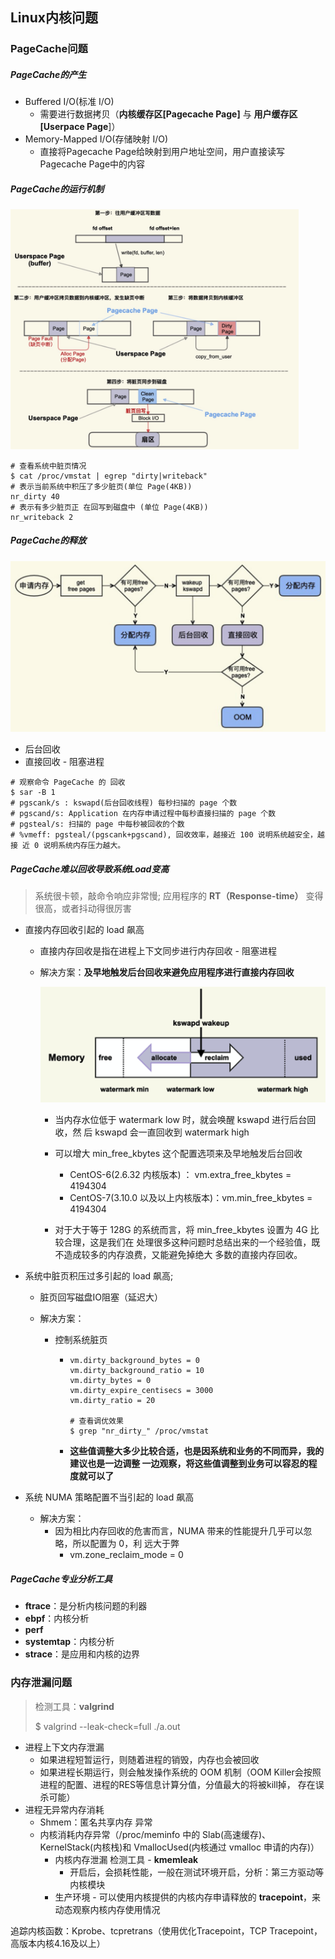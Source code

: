 ## Linux内核问题

### PageCache问题

##### PageCache的产生

- Buffered I/O(标准 I/O)
  - 需要进行数据拷贝（**内核缓存区[Pagecache Page]** 与 **用户缓存区[Userpace Page**]）
- Memory-Mapped I/O(存储映射 I/O)
  - 直接将Pagecache Page给映射到用户地址空间，用户直接读写Pagecache Page中的内容

##### PageCache的运行机制

<img src="assets/image-20211230205148724.png" alt="image-20211230205148724" style="zoom:45%;" />

```shell
# 查看系统中脏页情况
$ cat /proc/vmstat | egrep "dirty|writeback"
# 表示当前系统中积压了多少脏页(单位 Page(4KB))
nr_dirty 40
# 表示有多少脏页正 在回写到磁盘中 (单位 Page(4KB))
nr_writeback 2
```

##### PageCache的释放

<img src="assets/image-20211230205323865.png" alt="image-20211230205323865" style="zoom:50%;" />

- 后台回收
- 直接回收 - 阻塞进程

```shell
# 观察命令 PageCache 的 回收
$ sar -B 1
# pgscank/s : kswapd(后台回收线程) 每秒扫描的 page 个数
# pgscand/s: Application 在内存申请过程中每秒直接扫描的 page 个数
# pgsteal/s: 扫描的 page 中每秒被回收的个数
# %vmeff: pgsteal/(pgscank+pgscand), 回收效率，越接近 100 说明系统越安全，越接 近 0 说明系统内存压力越大。
```

##### PageCache难以回收导致系统Load变高

> 系统很卡顿，敲命令响应非常慢; 应用程序的 **RT（Response-time）** 变得很高，或者抖动得很厉害

- 直接内存回收引起的 load 飙高
  
  - 直接内存回收是指在进程上下文同步进行内存回收 - 阻塞进程
  
  - 解决方案：**及早地触发后台回收来避免应用程序进行直接内存回收**
    
    <img src="assets/image-20211230210410058.png" />
    
    - 当内存水位低于 watermark low 时，就会唤醒 kswapd 进行后台回收，然 后 kswapd 会一直回收到 watermark high
    
    - 可以增大 min_free_kbytes 这个配置选项来及早地触发后台回收
      
      - CentOS-6(2.6.32 内核版本)  ： vm.extra_free_kbytes = 4194304
      - CentOS-7(3.10.0 以及以上内核版本)：vm.min_free_kbytes = 4194304
    
    - 对于大于等于 128G 的系统而言，将 min_free_kbytes 设置为 4G 比较合理，这是我们在 处理很多这种问题时总结出来的一个经验值，既不造成较多的内存浪费，又能避免掉绝大 多数的直接内存回收。

- 系统中脏页积压过多引起的 load 飙高;
  
  - 脏页回写磁盘IO阻塞（延迟大）
  
  - 解决方案：
    
    - 控制系统脏页
      
      - ```shell
        vm.dirty_background_bytes = 0 
        vm.dirty_background_ratio = 10 
        vm.dirty_bytes = 0 
        vm.dirty_expire_centisecs = 3000 
        vm.dirty_ratio = 20
        
        # 查看调优效果
        $ grep "nr_dirty_" /proc/vmstat
        ```
      
      - **这些值调整大多少比较合适，也是因系统和业务的不同而异，我的建议也是一边调整 一边观察，将这些值调整到业务可以容忍的程度就可以了**

- 系统 NUMA 策略配置不当引起的 load 飙高
  
  - 解决方案：
    - 因为相比内存回收的危害而言，NUMA 带来的性能提升几乎可以忽略，所以配置为 0，利 远大于弊
      - vm.zone_reclaim_mode = 0

##### PageCache专业分析工具

- **ftrace**：是分析内核问题的利器
- **ebpf**：内核分析
- **perf**
- **systemtap**：内核分析
- **strace**：是应用和内核的边界

### 内存泄漏问题

> 检测工具：**valgrind**
> 
> $ valgrind --leak-check=full ./a.out

- 进程上下文内存泄漏
  - 如果进程短暂运行，则随着进程的销毁，内存也会被回收
  - 如果进程长期运行，则会触发操作系统的 OOM 机制（OOM Killer会按照进程的配置、进程的RES等信息计算分值，分值最大的将被kill掉， 存在误杀可能）
- 进程无异常内存消耗
  - Shmem：匿名共享内存 异常
  - 内核消耗内存异常（/proc/meminfo 中的 Slab(高速缓存)、KernelStack(内核栈)和 VmallocUsed(内核通过 vmalloc 申请的内存)）
    - 内核内存泄漏 检测工具 - **kmemleak**
      - 开启后，会损耗性能，一般在测试环境开启，分析：第三方驱动等内核模块
    - 生产环境 - 可以使用内核提供的内核内存申请释放的 **tracepoint**，来动态观察内核内存使用情况

追踪内核函数：Kprobe、tcpretrans（使用优化Tracepoint，TCP Tracepoint，高版本内核4.16及以上）
